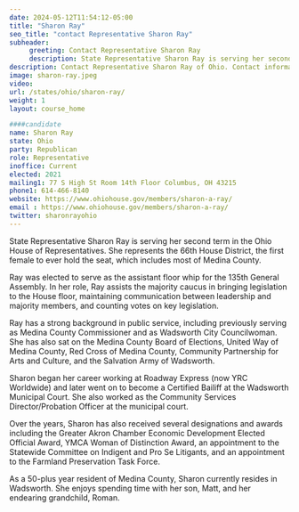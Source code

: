 ```yaml
---
date: 2024-05-12T11:54:12-05:00
title: "Sharon Ray"
seo_title: "contact Representative Sharon Ray"
subheader:
     greeting: Contact Representative Sharon Ray
     description: State Representative Sharon Ray is serving her second term in the Ohio House of Representatives. She represents the 66th House District, the first female to ever hold the seat, which includes most of Medina County.
description: Contact Representative Sharon Ray of Ohio. Contact information for Sharon Ray includes email address, phone number, and mailing address.
image: sharon-ray.jpeg
video:
url: /states/ohio/sharon-ray/
weight: 1
layout: course_home

####candidate
name: Sharon Ray
state: Ohio
party: Republican
role: Representative
inoffice: Current
elected: 2021
mailing1: 77 S High St Room 14th Floor Columbus, OH 43215
phone1: 614-466-8140
website: https://www.ohiohouse.gov/members/sharon-a-ray/
email : https://www.ohiohouse.gov/members/sharon-a-ray/
twitter: sharonrayohio
---
```

State Representative Sharon Ray is serving her second term in the Ohio House of Representatives. She represents the 66th House District, the first female to ever hold the seat, which includes most of Medina County.

Ray was elected to serve as the assistant floor whip for the 135th General Assembly. In her role, Ray assists the majority caucus in bringing legislation to the House floor, maintaining communication between leadership and majority members, and counting votes on key legislation.

Ray has a strong background in public service, including previously serving as Medina County Commissioner and as Wadsworth City Councilwoman. She has also sat on the Medina County Board of Elections, United Way of Medina County, Red Cross of Medina County, Community Partnership for Arts and Culture, and the Salvation Army of Wadsworth.

Sharon began her career working at Roadway Express (now YRC Worldwide) and later went on to become a Certified Bailiff at the Wadsworth Municipal Court. She also worked as the Community Services Director/Probation Officer at the municipal court.

Over the years, Sharon has also received several designations and awards including the Greater Akron Chamber Economic Development Elected Official Award, YMCA Woman of Distinction Award, an appointment to the Statewide Committee on Indigent and Pro Se Litigants, and an appointment to the Farmland Preservation Task Force.

As a 50-plus year resident of Medina County, Sharon currently resides in Wadsworth.  She enjoys spending time with her son, Matt, and her endearing grandchild, Roman.
